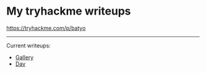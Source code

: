 # My tryhackme writeups
<a href = "https://tryhackme.com/p/batyo"> https://tryhackme.com/p/batyo </a><br>
<hr>

Current writeups:
- <a href = "https://github.com/Batyoaron/thm-writeups/blob/main/gallery/writeup.md"> Gallery</a>
- <a href = "https://github.com/Batyoaron/thm-writeups/blob/main/dav/writeup.md"> Dav </a>

